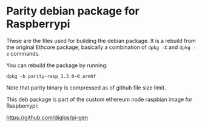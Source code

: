 # Parity debian package for Raspberrypi 

These are the files used for building the debian package. It is a rebuild from the original Ethcore package, basically a combination of `dpkg -X` and `dpkg -e` commands.

You can rebuild the package by running:

`dpkg -b parity-rasp_1.3.0-0_armhf`

Note that parity binary is compressed as of github file size limit.

This deb package is part of the custom ethereum node raspbian image for Raspberrypi:

https://github.com/diglos/pi-gen

